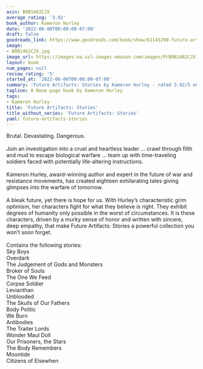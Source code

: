 ```yaml
---
asin: B0B1462CJX
average_rating: '3.92'
book_author: Kameron Hurley
date: '2022-06-08T00:00:00-07:00'
draft: false
goodreads_link: https://www.goodreads.com/book/show/61145290-future-artifacts
image:
- B0B1462CJX.jpg
image_url: https://images-na.ssl-images-amazon.com/images/P/B0B1462CJX.01._SCLZZZZZZZ.jpg
layout: book
num_pages: null
review_rating: '5'
started_at: '2022-06-06T00:00:00-07:00'
summary: 'Future Artifacts: Stories by Kameron Hurley - rated 3.92/5 on Goodreads'
tagline: A None-page book by Kameron Hurley
tags:
- Kameron Hurley
title: 'Future Artifacts: Stories'
title_without_series: 'Future Artifacts: Stories'
yaml: future-artifacts-stories
---
```


Brutal. Devastating. Dangerous.<br /><br />Join an investigation into a cruel and heartless leader … crawl through filth and mud to escape biological warfare … team up with time-traveling soldiers faced with potentially life-altering instructions.<br /><br />Kameron Hurley, award-winning author and expert in the future of war and resistance movements, has created eighteen exhilarating tales giving glimpses into the warfare of tomorrow.<br /><br />A bleak future, yet there is hope for us. With Hurley’s characteristic grim optimism, her characters fight for what they believe is right. They exhibit degrees of humanity only possible in the worst of circumstances. It is these characters, driven by a murky sense of honor and written with sincere, deep empathy, that make Future Artifacts: Stories a powerful collection you won’t soon forget.<br /><br />Contains the following stories:<br />Sky Boys<br />Overdark<br />The Judgement of Gods and Monsters<br />Broker of Souls<br />The One We Feed<br />Corpse Soldier<br />Levianthan<br />Unblooded<br />The Skulls of Our Fathers<br />Body Politic<br />We Burn<br />Antibodies<br />The Traiter Lords<br />Wonder Maul Doll<br />Our Prisoners, the Stars<br />The Body Remembers<br />Moontide<br />Citizens of Elsewhen